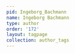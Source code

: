 ```yaml
---
pid: Ingeborg_Bachmann
name: Ingeborg Bachmann
type: author
order: '172'
layout: tagpage
collection: author_tags
---
```

